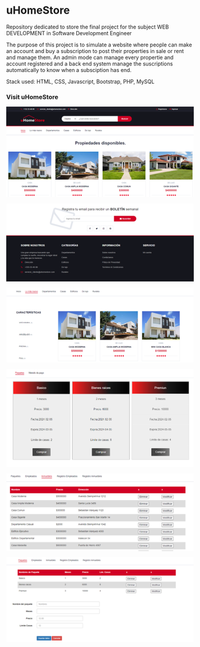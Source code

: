 # uHomeStore
Repository dedicated to store the final project for the subject WEB DEVELOPMENT in Software Development Engineer

The purpose of this project is to simulate a website where people can make an account and buy a subscription to post their properties in sale or rent and manage them. An admin mode can manage every propertie and account registered and a back end system manage the suscriptions automatically to know when a subsciption has end.

Stack used: HTML, CSS, Javascript, Bootstrap, PHP, MySQL

<h3><a target='_blank' style = "text-decoration:none" href = "https://uhomestore.000webhostapp.com/">Visit uHomeStore</a></h3>

<p align="center">
  <img src="https://github.com/IamSharls/uHomeStore/blob/main/capturas/1.png">
</p>

<p align="center">
  <img src="https://github.com/IamSharls/uHomeStore/blob/main/capturas/2.png">
</p>

<p align="center">
  <img src="https://github.com/IamSharls/uHomeStore/blob/main/capturas/3.png">
</p>

<p align="center">
  <img src="https://github.com/IamSharls/uHomeStore/blob/main/capturas/4.png">
</p>

<p align="center">
  <img src="https://github.com/IamSharls/uHomeStore/blob/main/capturas/5.png">
</p>

<p align="center">
  <img src="https://github.com/IamSharls/uHomeStore/blob/main/capturas/6.png">
</p>
